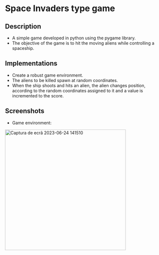 # Space Invaders type game

## Description
- A simple game developed in python using the pygame library.
- The objective of the game is to hit the moving aliens while controlling a spaceship.

## Implementations
- Create a robust game environment.
- The aliens to be killed spawn at random coordinates.
- When the ship shoots and hits an alien, the alien changes position, according to the random coordinates assigned to it and a value is incremented to the score.

## Screenshots
- Game environment:

<img width="398" alt="Captura de ecrã 2023-06-24 141510" src="https://github.com/Fl13ip/Space-Invaders-type-game/assets/94529914/37ce9a15-db26-4237-835a-50ade2925430">
